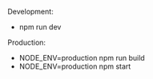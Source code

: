 Development: 
- npm run dev

Production:
- NODE_ENV=production npm run build
- NODE_ENV=production npm start
